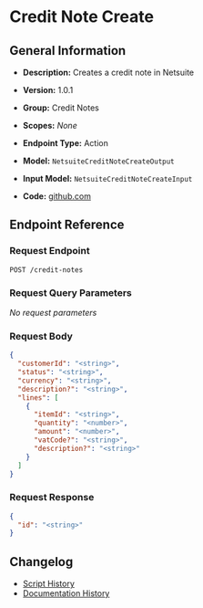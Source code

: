 <!-- BEGIN GENERATED CONTENT -->
# Credit Note Create

## General Information

- **Description:** Creates a credit note in Netsuite

- **Version:** 1.0.1
- **Group:** Credit Notes
- **Scopes:** _None_
- **Endpoint Type:** Action
- **Model:** `NetsuiteCreditNoteCreateOutput`
- **Input Model:** `NetsuiteCreditNoteCreateInput`
- **Code:** [github.com](https://github.com/NangoHQ/integration-templates/tree/main/integrations/netsuite-tba/actions/credit-note-create.ts)


## Endpoint Reference

### Request Endpoint

`POST /credit-notes`

### Request Query Parameters

_No request parameters_

### Request Body

```json
{
  "customerId": "<string>",
  "status": "<string>",
  "currency": "<string>",
  "description?": "<string>",
  "lines": [
    {
      "itemId": "<string>",
      "quantity": "<number>",
      "amount": "<number>",
      "vatCode?": "<string>",
      "description?": "<string>"
    }
  ]
}
```

### Request Response

```json
{
  "id": "<string>"
}
```

## Changelog

- [Script History](https://github.com/NangoHQ/integration-templates/commits/main/integrations/netsuite-tba/actions/credit-note-create.ts)
- [Documentation History](https://github.com/NangoHQ/integration-templates/commits/main/integrations/netsuite-tba/actions/credit-note-create.md)

<!-- END  GENERATED CONTENT -->

